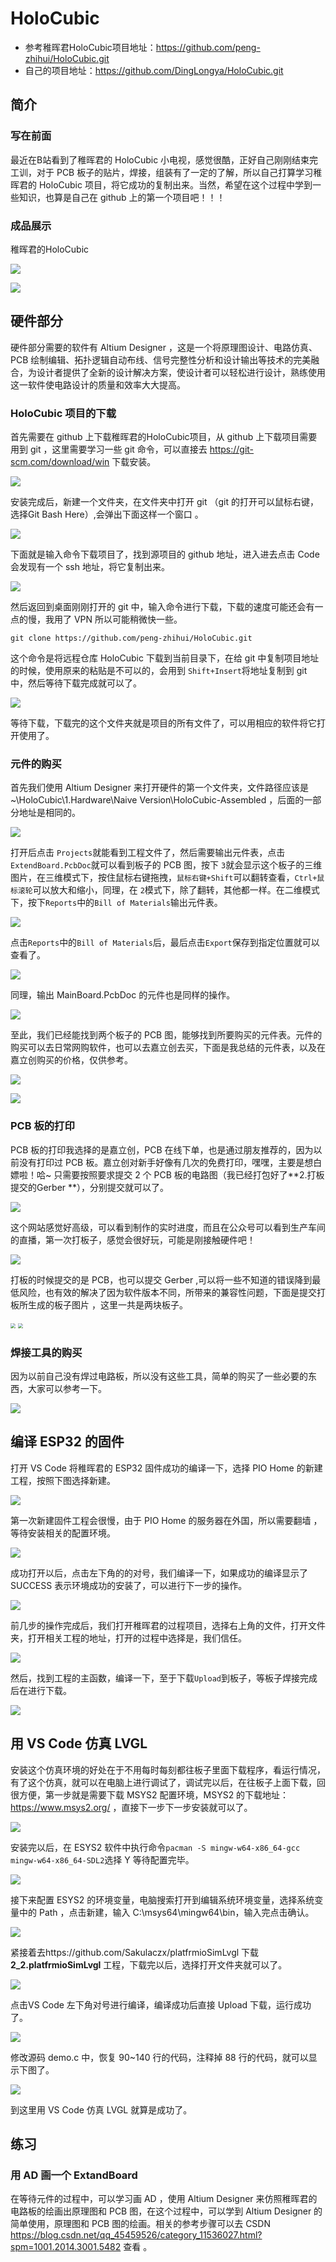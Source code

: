 # HoloCubic

* 参考稚晖君HoloCubic项目地址：https://github.com/peng-zhihui/HoloCubic.git
* 自己的项目地址：https://github.com/DingLongya/HoloCubic.git

## 简介

### 写在前面

最近在B站看到了稚晖君的 HoloCubic 小电视，感觉很酷，正好自己刚刚结束完工训，对于 PCB 板子的贴片，焊接，组装有了一定的了解，所以自己打算学习稚晖君的 HoloCubic 项目，将它成功的复制出来。当然，希望在这个过程中学到一些知识，也算是自己在 github 上的第一个项目吧！！！

### 成品展示

稚晖君的HoloCubic

![](/images/Holo1.jpg)

![](/images/Holo2.jpg)

## 硬件部分

硬件部分需要的软件有 Altium Designer ，这是一个将原理图设计、电路仿真、PCB 绘制编辑、拓扑逻辑自动布线、信号完整性分析和设计输出等技术的完美融合，为设计者提供了全新的设计解决方案，使设计者可以轻松进行设计，熟练使用这一软件使电路设计的质量和效率大大提高。

### HoloCubic 项目的下载

首先需要在 github 上下载稚晖君的HoloCubic项目，从 github 上下载项目需要用到 git ，这里需要学习一些 git 命令，可以直接去 https://git-scm.com/download/win 下载安装。

![](/images/git_1.png)

安装完成后，新建一个文件夹，在文件夹中打开 git （git 的打开可以鼠标右键，选择Git Bash Here）,会弹出下面这样一个窗口 。

![](/images/git_2.png)

下面就是输入命令下载项目了，找到源项目的 github 地址，进入进去点击 Code 会发现有一个 ssh 地址，将它复制出来。

![](/images/github_1.png)

然后返回到桌面刚刚打开的 git 中，输入命令进行下载，下载的速度可能还会有一点的慢，我用了 VPN 所以可能稍微快一些。

```git
git clone https://github.com/peng-zhihui/HoloCubic.git
```

这个命令是将远程仓库 HoloCubic 下载到当前目录下，在给 git 中复制项目地址的时候，使用原来的粘贴是不可以的，会用到 `Shift+Insert`将地址复制到 git 中，然后等待下载完成就可以了。

![](/images/3.png)

等待下载，下载完的这个文件夹就是项目的所有文件了，可以用相应的软件将它打开使用了。

### 元件的购买

首先我们使用 Altium Designer 来打开硬件的第一个文件夹，文件路径应该是 ~\HoloCubic\1.Hardware\Naive Version\HoloCubic-Assembled ，后面的一部分地址是相同的。

![](/images/4.png)

打开后点击 `Projects`就能看到工程文件了，然后需要输出元件表，点击`ExtendBoard.PcbDoc`就可以看到板子的 PCB 图，按下 `3`就会显示这个板子的三维图片，在三维模式下，按住鼠标右键拖拽，`鼠标右键+Shift`可以翻转查看，`Ctrl+鼠标滚轮`可以放大和缩小，同理，在 `2`模式下，除了翻转，其他都一样。在二维模式下，按下`Reports`中的`Bill of Materials`输出元件表。

![](/images/6.png)

点击`Reports`中的`Bill of Materials`后，最后点击`Export`保存到指定位置就可以查看了。

![](/images/7.png)

同理，输出 MainBoard.PcbDoc 的元件也是同样的操作。

![](/images/8.png)

至此，我们已经能找到两个板子的 PCB 图，能够找到所要购买的元件表。元件的购买可以去日常网购软件，也可以去嘉立创去买，下面是我总结的元件表，以及在嘉立创购买的价格，仅供参考。

![](/images/1.png)

![](/images/9.png)

### PCB 板的打印

PCB 板的打印我选择的是嘉立创，PCB 在线下单，也是通过朋友推荐的，因为以前没有打印过 PCB 板。嘉立创对新手好像有几次的免费打印，嘿嘿，主要是想白嫖啦！哈~ 只需要按照要求提交 2 个 PCB 板的电路图（我已经打包好了**2.打板提交的Gerber **），分别提交就可以了。

![](/images/2.png)

这个网站感觉好高级，可以看到制作的实时进度，而且在公众号可以看到生产车间的直播，第一次打板子，感觉会很好玩，可能是刚接触硬件吧！

![](/images/10.png)

打板的时候提交的是 PCB，也可以提交 Gerber ,可以将一些不知道的错误降到最低风险，也有效的解决了因为软件版本不同，所带来的兼容性问题，下面是提交打板所生成的板子图片 ，这里一共是两块板子。

<img src="/images/实物仿真图.png" style="zoom:50%;" />

<img src="/images/实物仿真图_2.png" style="zoom:50%;" />

### 焊接工具的购买

因为以前自己没有焊过电路板，所以没有这些工具，简单的购买了一些必要的东西，大家可以参考一下。

![](/images/5.png)

## 编译 ESP32 的固件

打开 VS Code 将稚晖君的 ESP32 固件成功的编译一下，选择 PIO Home 的新建工程，按照下图选择新建。

![](/images/ESP_1.png)

第一次新建固件工程会很慢，由于 PIO Home 的服务器在外国，所以需要翻墙 ，等待安装相关的配置环境。

![](/images/Q_2.png)

成功打开以后，点击左下角的的对号，我们编译一下，如果成功的编译显示了 SUCCESS 表示环境成功的安装了，可以进行下一步的操作。

![](/images/ESP_2.png)

前几步的操作完成后，我们打开稚晖君的过程项目，选择右上角的文件，打开文件夹，打开相关工程的地址，打开的过程中选择是，我们信任。

![](/images/ESP_3.png)

然后，找到工程的主函数，编译一下，至于下载`Upload`到板子，等板子焊接完成后在进行下载。

![](/images/ESP_4.png)

## 用 VS Code 仿真 LVGL

安装这个仿真环境的好处在于不用每时每刻都往板子里面下载程序，看运行情况，有了这个仿真，就可以在电脑上进行调试了，调试完以后，在往板子上面下载，回很方便，第一步就是需要下载 MSYS2 配置环境，MSYS2 的下载地址：https://www.msys2.org/ ，直接下一步下一步安装就可以了。

![](/images/ESYS2.png)

安装完以后，在 ESYS2 软件中执行命令`pacman -S mingw-w64-x86_64-gcc mingw-w64-x86_64-SDL2`选择 Y 等待配置完毕。

![](/images/ESYS.png)

接下来配置 ESYS2 的环境变量，电脑搜索打开到编辑系统环境变量，选择系统变量中的 Path ，点击新建，输入         C:\msys64\mingw64\bin，输入完点击确认。

![](/images/ESYS_2.png)

紧接着去https://github.com/Sakulaczx/platfrmioSimLvgl 下载 **2_2.platfrmioSimLvgl** 工程，下载完以后，选择打开文件夹就可以了。

![](/images/PIO_ESYS_1.png)

点击VS Code 左下角对号进行编译，编译成功后直接 Upload 下载，运行成功了。

![](/images/LV_2.png)

修改源码 demo.c 中，恢复 90~140 行的代码，注释掉 88 行的代码，就可以显示下图了。

![](/images/LV_3.png)

到这里用 VS Code 仿真 LVGL 就算是成功了。

## 练习

### 用 AD 画一个 ExtandBoard

在等待元件的过程中，可以学习画 AD ，使用 Altium Designer 来仿照稚晖君的电路板的绘画出原理图和 PCB 图，在这个过程中，可以学到  Altium Designer 的简单使用，原理图和 PCB 图的绘画。相关的参考步骤可以去 CSDN https://blog.csdn.net/qq_45459526/category_11536027.html?spm=1001.2014.3001.5482 查看 。





